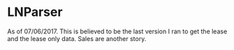 # LNParser
As of 07/06/2017.  This is believed to be the last version I ran to get the lease and the lease only data.  Sales are another story.  
